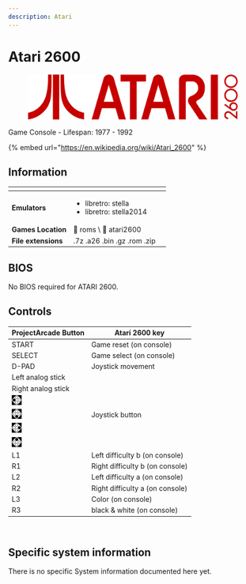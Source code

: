 ```yaml
---
description: Atari
---
```


# Atari 2600

<figure><img src="https://raw.githubusercontent.com/fabricecaruso/es-theme-carbon/52ff37c9e265587d006945a2ba695b5a962b3a3d/art/logos/atari2600.svg" alt=""><figcaption></figcaption></figure>

Game Console - Lifespan: 1977 - 1992

{% embed url="https://en.wikipedia.org/wiki/Atari_2600" %}

## Information

<table data-header-hidden><thead><tr><th></th><th></th><th data-hidden></th></tr></thead><tbody><tr><td><strong>Emulators</strong></td><td><ul><li>libretro: stella</li><li>libretro: stella2014</li></ul></td><td></td></tr><tr><td><strong>Games Location</strong></td><td><span data-gb-custom-inline data-tag="emoji" data-code="1f4c1">📁</span> roms \ <span data-gb-custom-inline data-tag="emoji" data-code="1f4c2">📂</span> atari2600</td><td></td></tr><tr><td><strong>File extensions</strong></td><td>.7z .a26 .bin .gz .rom .zip</td><td></td></tr></tbody></table>

## BIOS

No BIOS required for ATARI 2600.

## Controls

| ProjectArcade Button                                          | Atari 2600 key                  |
| -------------------------------------------------------- | ------------------------------- |
| START                                                    | Game reset (on console)         |
| SELECT                                                   | Game select (on console)        |
| D-PAD                                                    | Joystick movement               |
| Left analog stick                                        |                                 |
| Right analog stick                                       |                                 |
| ![](<../../../../.gitbook/assets/image (2) (1) (1).png>) |                                 |
| ![](<../../../../.gitbook/assets/image (1) (2) (1).png>) | Joystick button                 |
| ![](<../../../../.gitbook/assets/image (4) (1).png>)     |                                 |
| ![](<../../../../.gitbook/assets/image (3) (1) (2).png>) |                                 |
| L1                                                       | Left difficulty b (on console)  |
| R1                                                       | Right difficulty b (on console) |
| L2                                                       | Left difficulty a (on console)  |
| R2                                                       | Right difficulty a (on console) |
| L3                                                       | Color (on console)              |
| R3                                                       | black & white (on console)      |

<figure><img src="https://i.imgur.com/OP8tnMg.png" alt=""><figcaption></figcaption></figure>

## Specific system information

There is no specific System information documented here yet.
